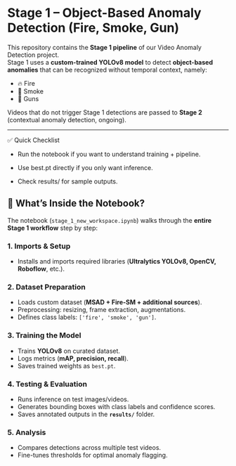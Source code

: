 # Stage 1 – Object-Based Anomaly Detection (Fire, Smoke, Gun)

This repository contains the **Stage 1 pipeline** of our Video Anomaly Detection project.  
Stage 1 uses a **custom-trained YOLOv8 model** to detect **object-based anomalies** that can be recognized without temporal context, namely:

- 🔥 Fire  
- 💨 Smoke  
- 🔫 Guns  

Videos that do not trigger Stage 1 detections are passed to **Stage 2** (contextual anomaly detection, ongoing).

---

✅ Quick Checklist

- Run the notebook if you want to understand training + pipeline.

- Use best.pt directly if you only want inference.

- Check results/ for sample outputs.


## 📝 What’s Inside the Notebook?

The notebook (`stage_1_new_workspace.ipynb`) walks through the **entire Stage 1 workflow** step by step:

### 1. Imports & Setup
- Installs and imports required libraries (**Ultralytics YOLOv8, OpenCV, Roboflow**, etc.).

### 2. Dataset Preparation
- Loads custom dataset (**MSAD + Fire-SM + additional sources**).  
- Preprocessing: resizing, frame extraction, augmentations.  
- Defines class labels: `['fire', 'smoke', 'gun']`.

### 3. Training the Model
- Trains **YOLOv8** on curated dataset.  
- Logs metrics (**mAP, precision, recall**).  
- Saves trained weights as `best.pt`.

### 4. Testing & Evaluation
- Runs inference on test images/videos.  
- Generates bounding boxes with class labels and confidence scores.  
- Saves annotated outputs in the **`results/`** folder.

### 5. Analysis
- Compares detections across multiple test videos.  
- Fine-tunes thresholds for optimal anomaly flagging.
